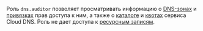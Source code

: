 Роль `dns.auditor` позволяет просматривать информацию о [DNS-зонах](../../dns/concepts/dns-zone.md) и [привязках](../../iam/concepts/access-control/index.md#access-bindings) прав доступа к ним, а также о [каталоге](../../resource-manager/concepts/resources-hierarchy.md#folder) и [квотах](../../dns/concepts/limits.md#cloud-dns-quotas) сервиса Cloud DNS. Роль не дает доступа к [ресурсным записям](../../dns/concepts/resource-record.md).
